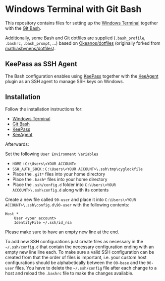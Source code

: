# Windows Terminal with Git Bash

This repository contains files for setting up the [Windows Terminal](https://github.com/microsoft/terminal) together with the [Git Bash](https://git-scm.com).

Additionally, some Bash and Git dotfiles are supplied (`.bash_profile`, `.bashrc`, `.bash_prompt`, …) based on [Okeanos/dotfiles](https://github.com/Okeanos/dotfiles) (originally forked from [mathiasbynens/dotfiles](https://github.com/mathiasbynens/dotfiles)).

## KeePass as SSH Agent
The Bash configuration enables using [KeePass](https://keepass.info) together with the [KeeAgent](https://lechnology.com/software/keeagent/) plugin as an SSH agent to manage SSH keys on Windows.

## Installation
Follow the installation instructions for:

- [Windows Terminal](https://github.com/microsoft/terminal)
- [Git Bash](https://git-scm.com)
- [KeePass](https://keepass.info)
- [KeeAgent](https://lechnology.com/software/keeagent/)

Afterwards:

Set the following `User Environment Variables`

- `HOME` : `C:\Users\<YOUR ACCOUNT>`
- `SSH_AUTH_SOCK` : `C:\Users\<YOUR ACCOUNT>\.ssh\tmp\cyglockfile`
- Place the `.git*` files into your home directory
- Place the `.bash*` files into your home directory
- Place the `.ssh/config.d` folder into `C:\Users\<YOUR ACCOUNT>\.ssh\config.d` along with its contents

Create a new file called `90-user` and place it into `C:\Users\<YOUR ACCOUNT>\.ssh\config.d\90-user` with the following contents:

```
Host *
	User <your account>
	IdentityFile ~/.ssh/id_rsa

```

Please make sure to have an empty new line at the end.

To add new SSH configurations just create files as necessary in the `~/.ssh/config.d` that contain the necessary configuration ending with an empty new line line each. To make sure a valid SSH configuration can be created from that the order of files is important, i.e. your custom host configurations should be alphabetically between the `00-base` and the `90-user` files. You have to delete the `~/.ssh/config` file after each change to a host and reload the `.bashrc` file to make the changes available.
